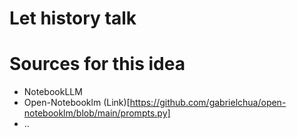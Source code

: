 # Let history talk 



# Sources for this idea
- NotebookLLM
- Open-Notebooklm (Link)[https://github.com/gabrielchua/open-notebooklm/blob/main/prompts.py]
- ..